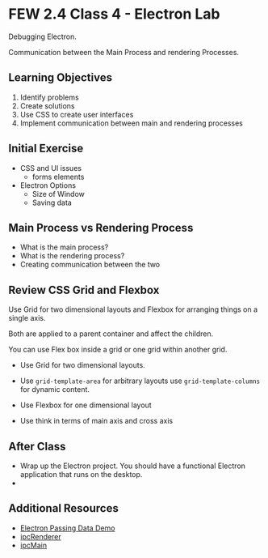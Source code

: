 # FEW 2.4 Class 4 - Electron Lab

Debugging Electron. 

Communication between the Main Process and rendering Processes. 

## Learning Objectives

1. Identify problems 
1. Create solutions
1. Use CSS to create user interfaces 
1. Implement communication between main and rendering processes 

## Initial Exercise

- CSS and UI issues
	- forms elements
- Electron Options 
	- Size of Window
	- Saving data

## Main Process vs Rendering Process

- What is the main process? 
- What is the rendering process? 
- Creating communication between the two

## Review CSS Grid and Flexbox

Use Grid for two dimensional layouts and Flexbox for arranging things on a single axis. 

Both are applied to a parent container and affect the children. 

You can use Flex box inside a grid or one grid within another grid. 

- Use Grid for two dimensional layouts.
- Use `grid-template-area` for arbitrary layouts use `grid-template-columns` for dynamic content. 

- Use Flexbox for one dimensional layout
- Use think in terms of main axis and cross axis

## After Class

- Wrap up the Electron project. You should have a functional Electron application that runs on the desktop. 
- 

## Additional Resources

- [Electron Passing Data Demo](https://github.com/soggybag/electron-passing-data-demo)
- [ipcRenderer](https://electronjs.org/docs/api/ipc-renderer)
- [ipcMain](https://electronjs.org/docs/api/ipc-main)
